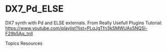# DX7_Pd_ELSE
 
DX7 synth with Pd and ELSE externals. From Really Usefull Plugins Tutorial: https://www.youtube.com/playlist?list=PLqJgTfn3kSMWUAx5NQSl-F29b5Aq_tnlI

Topics
Resources

